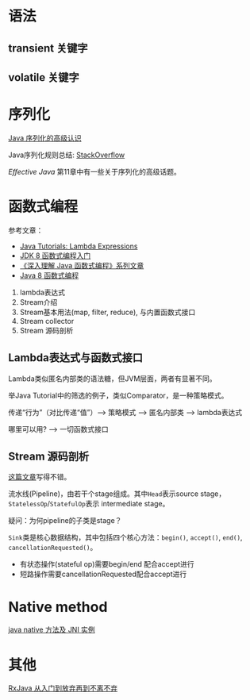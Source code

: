 # 语法

## transient 关键字

## volatile 关键字

# 序列化

[Java 序列化的高级认识](https://www.ibm.com/developerworks/cn/java/j-lo-serial/)

Java序列化规则总结: [StackOverflow](https://stackoverflow.com/questions/16442802/will-serialization-save-the-superclass-fields/16442977#16442977)

_Effective Java_ 第11章中有一些关于序列化的高级话题。

# 函数式编程

参考文章：
+ [Java Tutorials: Lambda Expressions](https://docs.oracle.com/javase/tutorial/java/javaOO/lambdaexpressions.html)
+ [JDK 8 函数式编程入门](https://www.cnblogs.com/snowInPluto/p/5981400.html)
+ [《深入理解 Java 函数式编程》系列文章](http://www.cnblogs.com/CarpenterLee/p/6729368.html)
+ [Java 8 函数式编程](https://leongfeng.github.io/2016/11/18/java8-function-program-learning/)


1. lambda表达式
2. Stream介绍
4. Stream基本用法(map, filter, reduce), 与内置函数式接口
4. Stream collector
5. Stream 源码剖析

## Lambda表达式与函数式接口

Lambda类似匿名内部类的语法糖，但JVM层面，两者有显著不同。

举Java Tutorial中的筛选的例子，类似Comparator，是一种策略模式。

传递“行为”（对比传递“值”）--> 策略模式 --> 匿名内部类 --> lambda表达式

哪里可以用? --> 一切函数式接口

## Stream 源码剖析

[这篇文章](http://www.cnblogs.com/CarpenterLee/archive/2017/03/28/6637118.html)写得不错。

流水线(Pipeline)，由若干个stage组成。其中`Head`表示source stage，`StatelessOp`/`StatefulOp`表示 intermediate stage。

疑问：为何pipeline的子类是stage？

`Sink`类是核心数据结构，其中包括四个核心方法：`begin()`, `accept()`, `end()`, `cancellationRequested()`。

+ 有状态操作(stateful op)需要begin/end 配合accept进行
+ 短路操作需要cancellationRequested配合accept进行

# Native method

[java native 方法及 JNI 实例](https://blog.csdn.net/xw13106209/article/details/6989415)

# 其他

[RxJava 从入门到放弃再到不离不弃](https://www.daidingkang.cc/2017/05/19/Rxjava/)
